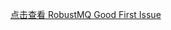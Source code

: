 [点击查看 RobustMQ Good First Issue](https://docs.google.com/document/d/10DBQ1JWfPxGY_5vYfJO5reyF6USqgxIvygWA-FPDDfg/edit?tab=t.0#heading=h.99o3501f8vh2)
